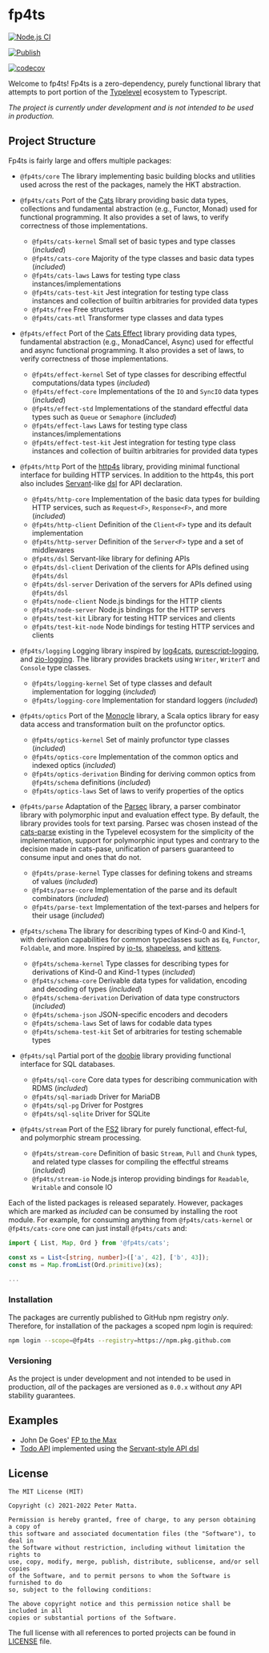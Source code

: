 # fp4ts

[![Node.js CI](https://github.com/mattapet/fp4ts/actions/workflows/build.yml/badge.svg)](https://github.com/fp4ts/fp4ts/actions/workflows/build.yml)

[![Publish](https://github.com/fp4ts/fp4ts/actions/workflows/publish.yml/badge.svg)](https://github.com/fp4ts/fp4ts/actions/workflows/publish.yml)

[![codecov](https://codecov.io/gh/fp4ts/fp4ts/branch/master/graph/badge.svg?token=wXOEoz3yOm)](https://codecov.io/gh/fp4ts/fp4ts)

Welcome to fp4ts! Fp4ts is a zero-dependency, purely functional library that
attempts to port portion of the [Typelevel](https://typelevel.org/) ecosystem
to Typescript.

_The project is currently under development and is not intended to be used in
production._

## Project Structure

Fp4ts is fairly large and offers multiple packages:

- `@fp4ts/core` The library implementing basic building blocks and utilities
used across the rest of the packages, namely the HKT abstraction.

- `@fp4ts/cats` Port of the [Cats](https://github.com/typelevel/cats) library
providing basic data types, collections and fundamental abstraction (e.g.,
Functor, Monad) used for functional programming. It also provides a set of laws,
to verify correctness of those implementations.

  - `@fp4ts/cats-kernel` Small set of basic types and type classes (_included_)
  - `@fp4ts/cats-core` Majority of the type classes and basic data types (_included_) 
  - `@fp4ts/cats-laws` Laws for testing type class instances/implementations
  - `@fp4ts/cats-test-kit` Jest integration for testing type class instances and collection of builtin arbitraries for provided data types
  - `@fp4ts/free` Free structures
  - `@fp4ts/cats-mtl` Transformer type classes and data types


- `@fp4ts/effect` Port of the [Cats Effect](https://github.com/typelevel/cats-effect)
library providing data types, fundamental abstraction (e.g., MonadCancel, Async)
used for effectful and async functional programming. It also provides a set of
laws, to verify correctness of those implementations.

  - `@fp4ts/effect-kernel` Set of type classes for describing effectful computations/data types (_included_)
  - `@fp4ts/effect-core` Implementations of the `IO` and `SyncIO` data types (_included_)
  - `@fp4ts/effect-std` Implementations of the standard effectful data types such as `Queue` or `Semaphore` (_included_)
  - `@fp4ts/effect-laws` Laws for testing type class instances/implementations
  - `@fp4ts/effect-test-kit` Jest integration for testing type class instances and collection of builtin arbitraries for provided data types


- `@fp4ts/http` Port of the [http4s](https://github.com/http4s/http4s) library,
providing minimal functional interface for building HTTP services. In addition
to the http4s, this port also includes [Servant](https://haskell-servant.github.io/)-like [dsl](./packages/http/dsl) for API declaration.

  - `@fp4ts/http-core` Implementation of the basic data types for building HTTP services, such as `Request<F>`, `Response<F>`, and more (_included_)
  - `@fp4ts/http-client` Definition of the `Client<F>` type and its default implementation
  - `@fp4ts/http-server` Definition of the `Server<F>` type and a set of middlewares
  - `@fp4ts/dsl` Servant-like library for defining APIs
  - `@fp4ts/dsl-client` Derivation of the clients for APIs defined using `@fp4ts/dsl`
  - `@fp4ts/dsl-server` Derivation of the servers for APIs defined using `@fp4ts/dsl`
  - `@fp4ts/node-client` Node.js bindings for the HTTP clients
  - `@fp4ts/node-server` Node.js bindings for the HTTP servers
  - `@fp4ts/test-kit` Library for testing HTTP services and clients
  - `@fp4ts/test-kit-node` Node bindings for testing HTTP services and clients


- `@fp4ts/logging` Logging library inspired by [log4cats](https://github.com/typelevel/log4cats),
[purescript-logging](https://github.com/rightfold/purescript-logging),
and [zio-logging](https://github.com/zio/zio-logging). The library provides
brackets using `Writer`, `WriterT` and `Console` type classes.

  - `@fp4ts/logging-kernel` Set of type classes and default implementation for logging (_included_)
  - `@fp4ts/logging-core` Implementation for standard loggers (_included_)


- `@fp4ts/optics` Port of the [Monocle](https://github.com/optics-dev/Monocle) library,
a Scala optics library for easy data access and transformation built on the profunctor optics.

  - `@fp4ts/optics-kernel` Set of mainly profunctor type classes (_included_)
  - `@fp4ts/optics-core` Implementation of the common optics and indexed optics (_included_)
  - `@fp4ts/optics-derivation` Binding for deriving common optics from `@fp4ts/schema` definitions (_included_)
  - `@fp4ts/optics-laws` Set of laws to verify properties of the optics


- `@fp4ts/parse` Adaptation of the [Parsec](https://hackage.haskell.org/package/parsec-3.1.15.0/docs/Text-Parsec.html) library,
a parser combinator library with polymorphic input and evaluation effect type.
By default, the library provides tools for text parsing. Parsec was chosen instead
of the [cats-parse](https://github.com/typelevel/cats-parse/) existing in the Typelevel
ecosystem for the simplicity of the implementation, support for polymorphic input types
and contrary to the decision made in cats-pase, unification of parsers guaranteed
to consume input and ones that do not.

  - `@fp4ts/prase-kernel` Type classes for defining tokens and streams of values (_included_)
  - `@fp4ts/parse-core` Implementation of the parse and its default combinators (_included_)
  - `@fp4ts/parse-text` Implementation of the text-parses and helpers for their usage (_included_)


- `@fp4ts/schema` The library for describing types of Kind-0 and Kind-1, with
derivation capabilities for common typeclasses such as `Eq`, `Functor`, `Foldable`, and more.
Inspired by [io-ts](https://github.com/gcanti/io-ts), [shapeless](https://github.com/milessabin/shapeless), and [kittens](https://github.com/typelevel/kittens).

  - `@fp4ts/schema-kernel` Type classes for describing types for derivations of Kind-0 and Kind-1 types (_included_)
  - `@fp4ts/schema-core` Derivable data types for validation, encoding and decoding of types (_included_)
  - `@fp4ts/schema-derivation` Derivation of data type constructors (_included_)
  - `@fp4ts/schema-json` JSON-specific encoders and decoders
  - `@fp4ts/schema-laws` Set of laws for codable data types
  - `@fp4ts/schema-test-kit` Set of arbitraries for testing schemable types


- `@fp4ts/sql` Partial port of the [doobie](https://github.com/tpolecat/doobie) library
providing functional interface for SQL databases.

  - `@fp4ts/sql-core` Core data types for describing communication with RDMS (_included_)
  - `@fp4ts/sql-mariadb` Driver for MariaDB
  - `@fp4ts/sql-pg` Driver for Postgres
  - `@fp4ts/sql-sqlite` Driver for SQLite


- `@fp4ts/stream` Port of the [FS2](https://github.com/typelevel/fs2) library
for purely functional, effect-ful, and polymorphic stream processing.

  - `@fp4ts/stream-core` Definition of basic `Stream`, `Pull` and `Chunk` types, and related type classes for compiling the effectful streams (_included_)
  - `@fp4ts/stream-io` Node.js interop providing bindings for `Readable`, `Writable` and console IO

Each of the listed packages is released separately. However, packages which are
marked as _included_ can be consumed by installing the root module. For example,
for consuming anything from `@fp4ts/cats-kernel` or `@fp4ts/cats-core` one can
just install `@fp4ts/cats` and:

```typescript
import { List, Map, Ord } from '@fp4ts/cats';

const xs = List<[string, number]>(['a', 42], ['b', 43]);
const ms = Map.fromList(Ord.primitive)(xs);

...
```

### Installation

The packages are currently published to GitHub npm registry _only_. Therefore,
for installation of the packages a scoped npm login is required:

```bash
npm login --scope=@fp4ts --registry=https://npm.pkg.github.com
```

### Versioning

As the project is under development and not intended to be used in production,
_all_ of the packages are versioned as `0.0.x` without _any_ API stability guarantees.

## Examples

- John De Goes' [FP to the Max](./packages/examples/fp-to-the-max/src/program.ts)
- [Todo API](./packages/examples/todo-api/) implemented using the [Servant-style
API dsl](./packages/examples/todo-api/src/api)

## License

```
The MIT License (MIT)

Copyright (c) 2021-2022 Peter Matta.

Permission is hereby granted, free of charge, to any person obtaining a copy of
this software and associated documentation files (the "Software"), to deal in
the Software without restriction, including without limitation the rights to
use, copy, modify, merge, publish, distribute, sublicense, and/or sell copies
of the Software, and to permit persons to whom the Software is furnished to do
so, subject to the following conditions:

The above copyright notice and this permission notice shall be included in all
copies or substantial portions of the Software.
```

The full license with all references to ported projects can be found in [LICENSE](/LICENSE) file.
